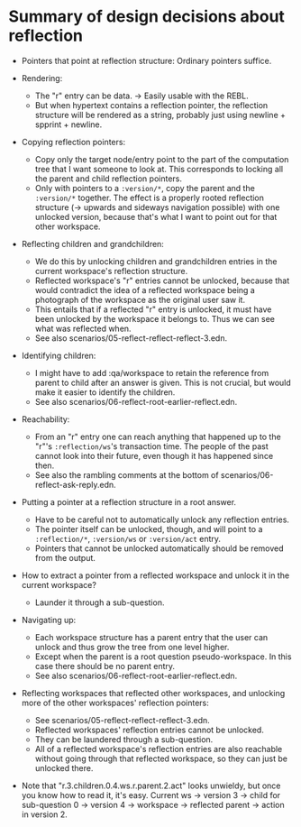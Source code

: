# Summary of design decisions about reflection

- Pointers that point at reflection structure: Ordinary pointers suffice.

- Rendering:
    - The "r" entry can be data. → Easily usable with the REBL.
    - But when hypertext contains a reflection pointer, the reflection structure
      will be rendered as a string, probably just using newline + spprint +
      newline.

- Copying reflection pointers:
    - Copy only the target node/entry point to the part of the computation tree
      that I want someone to look at. This corresponds to locking all the parent
      and child reflection pointers.
    - Only with pointers to a `:version/*`, copy the parent and the `:version/*`
      together. The effect is a properly rooted reflection structure (→ upwards
      and sideways navigation possible) with one unlocked version, because
      that's what I want to point out for that other workspace.

- Reflecting children and grandchildren:
    - We do this by unlocking children and grandchildren entries in the current
      workspace's reflection structure.
    - Reflected workspace's "r" entries cannot be unlocked, because that would
      contradict the idea of a reflected workspace being a photograph of the
      workspace as the original user saw it.
    - This entails that if a reflected "r" entry is unlocked, it must have been
      unlocked by the workspace it belongs to. Thus we can see what was
      reflected when.
    - See also scenarios/05-reflect-reflect-reflect-3.edn.

- Identifying children:
    - I might have to add :qa/workspace to retain the reference from parent to
      child after an answer is given. This is not crucial, but would make it
      easier to identify the children.
    - See also scenarios/06-reflect-root-earlier-reflect.edn.

- Reachability:
    - From an "r" entry one can reach anything that happened up to the "r"'s
      `:reflection/ws`'s transaction time. The people of the past cannot look
      into their future, even though it has happened since then.
    - See also the rambling comments at the bottom of
      scenarios/06-reflect-ask-reply.edn.

- Putting a pointer at a reflection structure in a root answer.
    - Have to be careful not to automatically unlock any reflection entries.
    - The pointer itself can be unlocked, though, and will point to a
      `:reflection/*`, `:version/ws` or `:version/act` entry.
    - Pointers that cannot be unlocked automatically should be removed from the
      output.

- How to extract a pointer from a reflected workspace and unlock it in the
  current workspace?
    - Launder it through a sub-question.

- Navigating up:
    - Each workspace structure has a parent entry that the user can unlock and
      thus grow the tree from one level higher.
    - Except when the parent is a root question pseudo-workspace. In this case
      there should be no parent entry.
    - See also scenarios/06-reflect-root-earlier-reflect.edn.

- Reflecting workspaces that reflected other workspaces, and unlocking more of
  the other workspaces' reflection pointers:
    - See scenarios/05-reflect-reflect-reflect-3.edn.
    - Reflected workspaces' reflection entries cannot be unlocked.
    - They can be laundered through a sub-question.
    - All of a reflected workspace's reflection entries are also reachable
      without going through that reflected workspace, so they can just be
      unlocked there.

- Note that "r.3.children.0.4.ws.r.parent.2.act" looks unwieldy, but once you
  know how to read it, it's easy. Current ws → version 3 → child for
  sub-question 0 → version 4 → workspace → reflected parent → action in version
  2.
